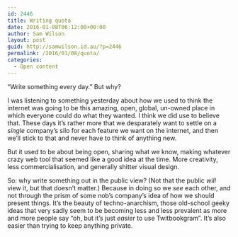 ```yaml
---
id: 2446
title: Writing quota
date: 2016-01-08T06:12:00+00:00
author: Sam Wilson
layout: post
guid: http://samwilson.id.au/?p=2446
permalink: /2016/01/08/quota/
categories:
  - Open content
---
```

&#8220;Write something every day.&#8221; But why?

I was listening to something yesterday about how we used to think the internet was going to be this amazing, open, global, un-owned place in which everyone could do what they wanted. I think we did use to believe that. These days it&#8217;s rather more that we desparately want to settle on a _single_ company&#8217;s silo for each feature we want on the internet, and then we&#8217;ll stick to that and never have to think of anything new.

But it used to be about being open, sharing what we know, making whatever crazy web tool that seemed like a good idea at the time. More creativity, less commercialisation, and generally shitter visual design.

So: why write something out in the public view? (Not that the public _will_ view it, but that doesn&#8217;t matter.) Because in doing so we _see_ each other, and not through the prism of some nob&#8217;s company&#8217;s idea of how we should present things. It&#8217;s the beauty of techno-anarchism, those old-school geeky ideas that very sadly seem to be becoming less and less prevalent as more and more people say &#8220;oh, but it&#8217;s just _easier_ to use Twitbookgram&#8221;. It&#8217;s also easier than trying to keep anything private.